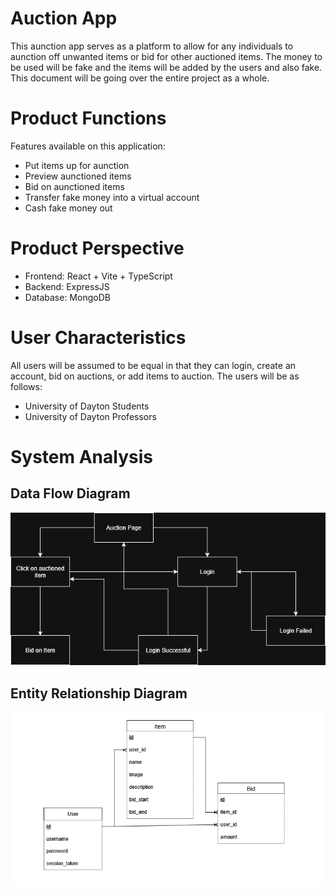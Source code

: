 # Auction App

This aunction app serves as a platform to allow for any individuals to aunction off unwanted items or bid for other auctioned items. The money to be used will be fake and the items will be added by the users and also fake. This document will be going over the entire project as a whole.

# Product Functions

Features available on this application:

- Put items up for aunction
- Preview aunctioned items
- Bid on aunctioned items
- Transfer fake money into a virtual account
- Cash fake money out

# Product Perspective

- Frontend: React + Vite + TypeScript
- Backend: ExpressJS
- Database: MongoDB

# User Characteristics

All users will be assumed to be equal in that they can login, create an account, bid on auctions, or add items to auction. The users will be as follows:

- University of Dayton Students
- University of Dayton Professors

# System Analysis

## Data Flow Diagram

![Data Flow Diagram](./drawio/Flow_diagram.drawio.png)

## Entity Relationship Diagram

![Entity Relationship Diagram](./drawio/Entity_Relationship_Diagram.png)
